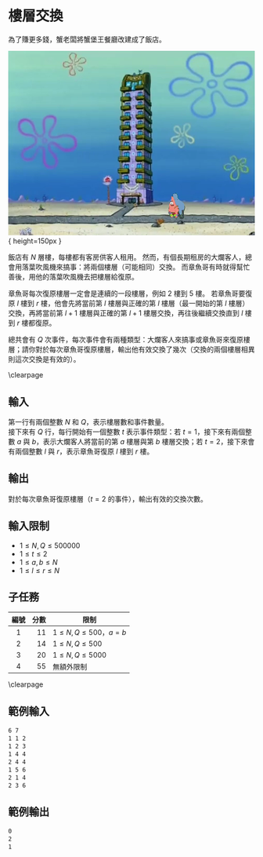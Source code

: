 # 樓層交換


為了賺更多錢，蟹老闆將蟹堡王餐廳改建成了飯店。

![](image.png){ height=150px }  

飯店有 $N$ 層樓，每樓都有客房供客人租用。
然而，有個長期租房的大爛客人，總會用落葉吹風機來搞事：將兩個樓層（可能相同）交換。
而章魚哥有時就得幫忙善後，用他的落葉吹風機去把樓層給復原。

章魚哥每次復原樓層一定會是連續的一段樓層，例如 $2$ 樓到 $5$ 樓。
若章魚哥要復原 $l$ 樓到 $r$ 樓，他會先將當前第 $l$ 樓層與正確的第 $l$ 樓層（最一開始的第 $l$ 樓層）交換，再將當前第 $l+1$ 樓層與正確的第 $l+1$ 樓層交換，再往後繼續交換直到 $l$ 樓到 $r$ 樓都復原。

總共會有 $Q$ 次事件，每次事件會有兩種類型：大爛客人來搞事或章魚哥來復原樓層；請你對於每次章魚哥復原樓層，輸出他有效交換了幾次（交換的兩個樓層相異則這次交換是有效的）。

\clearpage

## 輸入
第一行有兩個整數 $N$ 和 $Q$，表示樓層數和事件數量。  
接下來有 $Q$ 行，每行開始有一個整數 $t$ 表示事件類型：若 $t = 1$，接下來有兩個整數 $a$ 與 $b$，表示大爛客人將當前的第 $a$ 樓層與第 $b$ 樓層交換；若 $t = 2$，接下來會有兩個整數 $l$ 與 $r$，表示章魚哥復原 $l$ 樓到 $r$ 樓。  

## 輸出
對於每次章魚哥復原樓層（$t = 2$ 的事件），輸出有效的交換次數。  

## 輸入限制
 - $1 \leq N, Q \leq 500000$
 - $1 \leq t\leq 2$
 - $1 \leq a, b \leq N$
 - $1 \leq l \leq r \leq N$

## 子任務
| 編號 | 分數 |    限制    |
| :---: | ---: | ---------- |
|  1  | 11 | $1 \leq N, Q \leq 500$，$a = b$ |
|  2  | 14 | $1 \leq N, Q \leq 500$ |
|  3  | 20 | $1 \leq N, Q \leq 5000$ |
|  4  | 55 | 無額外限制 |

\clearpage

## 範例輸入
```
6 7
1 1 2
1 2 3
1 4 4
2 4 4
1 5 6
2 1 4
2 3 6
```

## 範例輸出
```
0
2
1
```